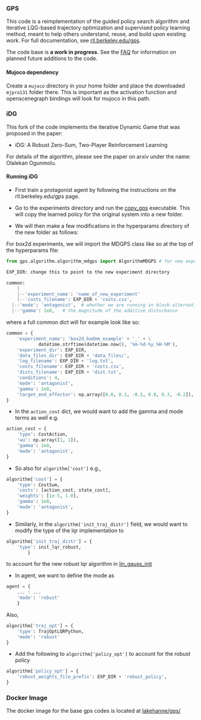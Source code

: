 ### GPS

This code is a reimplementation of the guided policy search algorithm and iterative LQG-based trajectory optimization and supervised policy learning method, meant to help others understand, reuse, and build upon existing work. For full documentation, see [rll.berkeley.edu/gps](http://rll.berkeley.edu/gps).

The code base is **a work in progress**. See the [FAQ](http://rll.berkeley.edu/gps/faq.html) for information on planned future additions to the code.

#### Mujoco dependency

Create a `mujoco` directory in your home folder and place the downloaded `mjpro131` folder there. This is important as the activation function and openscenegraph bindings will look for mujoco in this path.


### iDG

This fork of the code implements the iterative Dynamic Game that was proposed in the paper:

* iDG: A Robust Zero-Sum, Two-Player Reinforcement Learning

For details of the algorithm, please see the paper on arxiv under the name: Olalekan Ogunmolu.

#### Running iDG

* First train a protagonist agent by following the instructions on the rll.berkeley.edu/gps page.

* Go to the experiments directory and run the [copy_gps](/experiments/copy_gps) executable. This will copy the learned policy for the original system into a new folder.

* We will then make a few modifications in the hyperparams directory of the new folder as follows:

For box2d experiments, we will import the MDGPS class like so at the top of the hyperparams file:

```python
from gps.algorithm.algorithm_mdgps import AlgorithmMDGPS # for new experiments
```

```python
EXP_DIR: change this to point to the new experiment directory

common:
	|
	|--'experiment_name': 'name_of_new_experiment'
	|--'costs_filename': EXP_DIR + 'costs.csv',
  |--'mode': 'antagonist',  # whether we are running in block-alternating ascent mode
  |--'gamma': 1e8,   # the magnitude of the additive disturbance
```

where a full common dict will for example look like so:

```python
common = {
    'experiment_name': 'box2d_badmm_example' + '_' + \
            datetime.strftime(datetime.now(), '%m-%d-%y_%H-%M'),
    'experiment_dir': EXP_DIR,
    'data_files_dir': EXP_DIR + 'data_files/',
    'log_filename': EXP_DIR + 'log.txt',
    'costs_filename': EXP_DIR + 'costs.csv',
    'dists_filename': EXP_DIR + 'dist.txt',
    'conditions': 4,
    'mode': 'antagonist',
    'gamma': 1e8,
    'target_end_effector': np.array([0.0, 0.3, -0.5, 0.0, 0.3, -0.2]),
}
```

* In the `action_cost` dict, we would want to add the gamma and mode terms as well e.g.

```python
action_cost = {
    'type': CostAction,
    'wu': np.array([1, 1]),
    'gamma': 1e8,
    'mode': 'antagonist',
}
```

* So also for `algorithm['cost']` e.g.,

```python
algorithm['cost'] = {
    'type': CostSum,
    'costs': [action_cost, state_cost],
    'weights': [1e-5, 1.0],
    'gamma': 1e8,
    'mode': 'antagonist',
}
```

* Similarly, in the `algorithm['init_traj_distr']` field, we would want to modify the type of the lqr implementation to

```python
algorithm['init_traj_distr'] = {
    'type': init_lqr_robust,
		}
```		

to account for the new robust lqr algorithm in [lin_gauss_init](/python/gps/algorithm/policy/lin_gauss_init.py)

*	In agent, we want to define the mode as

```python
agent = {
	... : ...
	'mode': 'robust'
	}
```

Also,

```python
algorithm['traj_opt'] = {
    'type': TrajOptLQRPython,
    'mode': 'robust'
}
```

* Add the following to `algorithm['policy_opt']` to account for the robust policy

```python
algorithm['policy_opt'] = {
    'robust_weights_file_prefix': EXP_DIR + 'robust_policy',
}
```

### Docker Image

The docker image for the base gps codes is located at [lakehanne/gps/](https://hub.docker.com/r/lakehanne/gps/)
